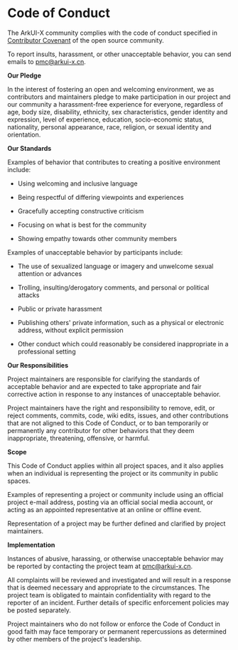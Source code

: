 # Code of Conduct

The ArkUI-X community complies with the code of conduct specified in [Contributor Covenant](https://contributor-covenant.org/) of the open source community.

To report insults, harassment, or other unacceptable behavior, you can send emails to pmc@arkui-x.cn.

**Our Pledge**

In the interest of fostering an open and welcoming environment, we as contributors and maintainers pledge to make participation in our project and our community a harassment-free experience for everyone, regardless of age, body size, disability, ethnicity, sex characteristics, gender identity and expression, level of experience, education, socio-economic status, nationality, personal appearance, race, religion, or sexual identity and orientation.

**Our Standards**

Examples of behavior that contributes to creating a positive environment include:

-   Using welcoming and inclusive language

-   Being respectful of differing viewpoints and experiences

-   Gracefully accepting constructive criticism

-   Focusing on what is best for the community

-   Showing empathy towards other community members


Examples of unacceptable behavior by participants include:

-   The use of sexualized language or imagery and unwelcome sexual attention or advances

-   Trolling, insulting/derogatory comments, and personal or political attacks

-   Public or private harassment

-   Publishing others' private information, such as a physical or electronic address, without explicit permission

-   Other conduct which could reasonably be considered inappropriate in a professional setting


**Our Responsibilities**

Project maintainers are responsible for clarifying the standards of acceptable behavior and are expected to take appropriate and fair corrective action in response to any instances of unacceptable behavior.

Project maintainers have the right and responsibility to remove, edit, or reject comments, commits, code, wiki edits, issues, and other contributions that are not aligned to this Code of Conduct, or to ban temporarily or permanently any contributor for other behaviors that they deem inappropriate, threatening, offensive, or harmful.

**Scope**

This Code of Conduct applies within all project spaces, and it also applies when an individual is representing the project or its community in public spaces.

Examples of representing a project or community include using an official project e-mail address, posting via an official social media account, or acting as an appointed representative at an online or offline event.

Representation of a project may be further defined and clarified by project maintainers.

**Implementation**

Instances of abusive, harassing, or otherwise unacceptable behavior may be reported by contacting the project team at pmc@arkui-x.cn.

All complaints will be reviewed and investigated and will result in a response that is deemed necessary and appropriate to the circumstances. The project team is obligated to maintain confidentiality with regard to the reporter of an incident. Further details of specific enforcement policies may be posted separately.

Project maintainers who do not follow or enforce the Code of Conduct in good faith may face temporary or permanent repercussions as determined by other members of the project's leadership.

